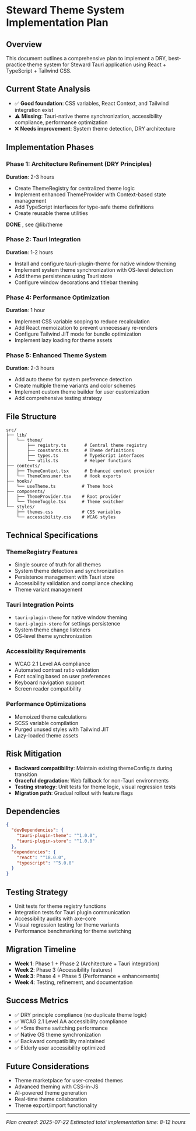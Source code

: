# Steward Theme System Implementation Plan

## Overview
This document outlines a comprehensive plan to implement a DRY, best-practice theme system for Steward Tauri application using React + TypeScript + Tailwind CSS.

## Current State Analysis
- ✅ **Good foundation**: CSS variables, React Context, and Tailwind integration exist
- ⚠️ **Missing**: Tauri-native theme synchronization, accessibility compliance, performance optimization
- ❌ **Needs improvement**: System theme detection, DRY architecture

## Implementation Phases

### Phase 1: Architecture Refinement (DRY Principles)
**Duration**: 2-3 hours
- Create ThemeRegistry for centralized theme logic
- Implement enhanced ThemeProvider with Context-based state management
- Add TypeScript interfaces for type-safe theme definitions
- Create reusable theme utilities

**DONE** , see @lib/theme

### Phase 2: Tauri Integration
**Duration**: 1-2 hours
- Install and configure tauri-plugin-theme for native window theming
- Implement system theme synchronization with OS-level detection
- Add theme persistence using Tauri store
- Configure window decorations and titlebar theming

### Phase 4: Performance Optimization
**Duration**: 1 hour
- Implement CSS variable scoping to reduce recalculation
- Add React memoization to prevent unnecessary re-renders
- Configure Tailwind JIT mode for bundle optimization
- Implement lazy loading for theme assets

### Phase 5: Enhanced Theme System
**Duration**: 2-3 hours
- Add auto theme for system preference detection
- Create multiple theme variants and color schemes
- Implement custom theme builder for user customization
- Add comprehensive testing strategy

## File Structure
```
src/
├── lib/
│   └── theme/
│       ├── registry.ts       # Central theme registry
│       ├── constants.ts      # Theme definitions
│       ├── types.ts          # TypeScript interfaces
│       └── utils.ts          # Helper functions
├── contexts/
│   ├── ThemeContext.tsx      # Enhanced context provider
│   └── ThemeConsumer.tsx     # Hook exports
├── hooks/
│   └── useTheme.ts          # Theme hook
├── components/
│   ├── ThemeProvider.tsx    # Root provider
│   └── ThemeToggle.tsx      # Theme switcher
└── styles/
    ├── themes.css           # CSS variables
    └── accessibility.css    # WCAG styles
```

## Technical Specifications

### ThemeRegistry Features
- Single source of truth for all themes
- System theme detection and synchronization
- Persistence management with Tauri store
- Accessibility validation and compliance checking
- Theme variant management

### Tauri Integration Points
- `tauri-plugin-theme` for native window theming
- `tauri-plugin-store` for settings persistence
- System theme change listeners
- OS-level theme synchronization

### Accessibility Requirements
- WCAG 2.1 Level AA compliance
- Automated contrast ratio validation
- Font scaling based on user preferences
- Keyboard navigation support
- Screen reader compatibility

### Performance Optimizations
- Memoized theme calculations
- SCSS variable compilation
- Purged unused styles with Tailwind JIT
- Lazy-loaded theme assets

## Risk Mitigation
- **Backward compatibility**: Maintain existing themeConfig.ts during transition
- **Graceful degradation**: Web fallback for non-Tauri environments
- **Testing strategy**: Unit tests for theme logic, visual regression tests
- **Migration path**: Gradual rollout with feature flags

## Dependencies
```json
{
  "devDependencies": {
    "tauri-plugin-theme": "^1.0.0",
    "tauri-plugin-store": "^1.0.0"
  },
  "dependencies": {
    "react": "^18.0.0",
    "typescript": "^5.0.0"
  }
}
```

## Testing Strategy
- Unit tests for theme registry functions
- Integration tests for Tauri plugin communication
- Accessibility audits with axe-core
- Visual regression testing for theme variants
- Performance benchmarking for theme switching

## Migration Timeline
- **Week 1**: Phase 1 + Phase 2 (Architecture + Tauri integration)
- **Week 2**: Phase 3 (Accessibility features)
- **Week 3**: Phase 4 + Phase 5 (Performance + enhancements)
- **Week 4**: Testing, refinement, and documentation

## Success Metrics
- ✅ DRY principle compliance (no duplicate theme logic)
- ✅ WCAG 2.1 Level AA accessibility compliance
- ✅ <5ms theme switching performance
- ✅ Native OS theme synchronization
- ✅ Backward compatibility maintained
- ✅ Elderly user accessibility optimized

## Future Considerations
- Theme marketplace for user-created themes
- Advanced theming with CSS-in-JS
- AI-powered theme generation
- Real-time theme collaboration
- Theme export/import functionality

---
*Plan created: 2025-07-22*
*Estimated total implementation time: 8-12 hours*